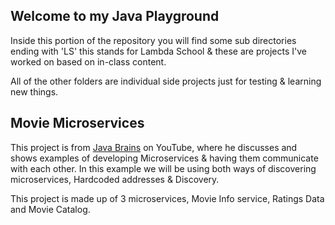 ## Welcome to my Java Playground

Inside this portion of the repository you will find some sub directories ending with 'LS' this stands for Lambda School & these are projects I've worked on based on in-class content.

All of the other folders are individual side projects just for testing & learning new things.



## Movie Microservices

This project is from [Java Brains](https://www.youtube.com/watch?v=y8IQb4ofjDo&list=PLqq-6Pq4lTTZSKAFG6aCDVDP86Qx4lNas) on YouTube, where he discusses and shows examples of developing Microservices & having them communicate with each other. In this example we will be using both ways of discovering microservices, Hardcoded addresses & Discovery.

This project is made up of 3 microservices, Movie Info service, Ratings Data and Movie Catalog.